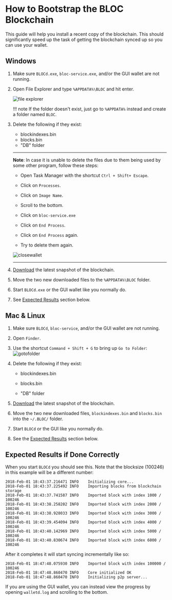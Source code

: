 # How to Bootstrap the BLOC Blockchain

This guide will help you install a recent copy of the blockchain. This should significantly speed up the task of getting the blockchain synced up so you can use your wallet.

## Windows
1. Make sure `BLOCd.exe`, `bloc-service.exe`, and/or the GUI wallet are not running.

2. Open File Explorer and type `%APPDATA%\BLOC` and hit enter.

    ![file explorer](images/bootstrap/file_explorer.jpg)

    !!! note
        If the folder doesn't exist, just go to `%APPDATA%` instead and create a folder named `BLOC`.


3. Delete the following if they exist:
    * blockindexes.bin
    * blocks.bin
    * "DB" folder


    ---
    
    **Note**: In case it is unable to delete the files due to them being used by some other program, follow these steps:
    
    * Open Task Manager with the shortcut `Ctrl + Shift+ Escape`.
      
    * Click on `Processes`.
      
    * Click on `Image Name`.
      
    * Scroll to the bottom.
      
    * Click on `bloc-service.exe`
      
    * Click on `End Process`.
      
    * Click on `End Process` again.
      
    * Try to delete them again.
    
    ![closewallet](images/bootstrap/close_walletd.png)
    
    ---


4. [Download](#) the latest snapshot of the blockchain.

5. Move the two new downloaded files to the `%APPDATA%\BLOC` folder.

6. Start `BLOCd.exe` or the GUI wallet like you normally do.

7. See [Expected Results](#ExpectedResults) section below.



## Mac & Linux
1. Make sure `BLOCd`, `bloc-service`, and/or the GUI wallet are not running.

2. Open `Finder`.

3. Use the shortcut `Command + Shift + G` to bring up `Go to Folder`: 
![gotofolder](images/boostrap-bloc-mac-1.png)

4. Delete the following if they exist: 

    * blockindexes.bin 

    * blocks.bin 

    * "DB" folder 


5. [Download](#) the latest snapshot of the blockchain.

6. Move the two new downloaded files, `blockindexes.bin` and `blocks.bin` into the `~/.BLOC/` folder.

7. Start `BLOCd` or the GUI like you normally do.

8. See the [Expected Results](#ExpectedResults) section below.

## Expected Results if Done Correctly <a name="ExpectedResults"></a>

When you start `BLOCd` you should see this. Note that the blocksize (100246) in this example will be a different number:
```
2018-Feb-01 18:43:37.216471 INFO    Initializing core...
2018-Feb-01 18:43:37.225492 INFO    Importing blocks from blockchain storage
2018-Feb-01 18:43:37.741587 INFO    Imported block with index 1000 / 100246
2018-Feb-01 18:43:38.258202 INFO    Imported block with index 2000 / 100246
2018-Feb-01 18:43:38.928033 INFO    Imported block with index 3000 / 100246
2018-Feb-01 18:43:39.454094 INFO    Imported block with index 4000 / 100246
2018-Feb-01 18:43:40.142969 INFO    Imported block with index 5000 / 100246
2018-Feb-01 18:43:40.830674 INFO    Imported block with index 6000 / 100246
```

After it completes it will start syncing incrementally like so:
```
2018-Feb-01 18:47:48.075930 INFO    Imported block with index 100000 / 100246
2018-Feb-01 18:47:48.860470 INFO    Core initialized OK
2018-Feb-01 18:47:48.860470 INFO    Initializing p2p server...
```

If you are using the GUI wallet, you can instead view the progress by opening `walletd.log` and scrolling to the bottom.
